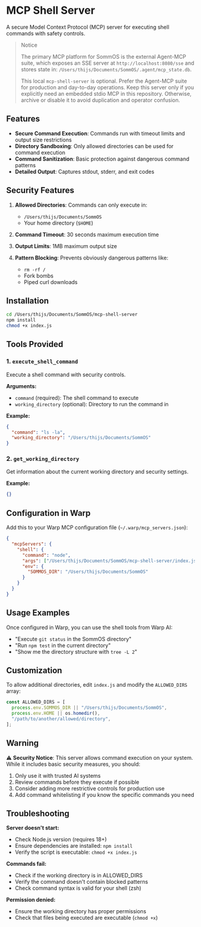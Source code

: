 # MCP Shell Server

 A secure Model Context Protocol (MCP) server for executing shell commands with safety controls.

 > Notice
 >
 > The primary MCP platform for SommOS is the external Agent-MCP suite, which exposes an SSE server at `http://localhost:8080/sse` and stores state in:
 > `/Users/thijs/Documents/SommOS/.agent/mcp_state.db`.
 >
 > This local `mcp-shell-server` is optional. Prefer the Agent-MCP suite for production and day-to-day operations. Keep this server only if you explicitly need an embedded stdio MCP in this repository. Otherwise, archive or disable it to avoid duplication and operator confusion.

## Features

- **Secure Command Execution**: Commands run with timeout limits and output size restrictions
- **Directory Sandboxing**: Only allowed directories can be used for command execution
- **Command Sanitization**: Basic protection against dangerous command patterns
- **Detailed Output**: Captures stdout, stderr, and exit codes

## Security Features

1. **Allowed Directories**: Commands can only execute in:
   - `/Users/thijs/Documents/SommOS`
   - Your home directory (`$HOME`)

2. **Command Timeout**: 30 seconds maximum execution time
3. **Output Limits**: 1MB maximum output size
4. **Pattern Blocking**: Prevents obviously dangerous patterns like:
   - `rm -rf /`
   - Fork bombs
   - Piped curl downloads

## Installation

```bash
cd /Users/thijs/Documents/SommOS/mcp-shell-server
npm install
chmod +x index.js
```

## Tools Provided

### 1. `execute_shell_command`

Execute a shell command with security controls.

**Arguments:**

- `command` (required): The shell command to execute
- `working_directory` (optional): Directory to run the command in

**Example:**

```json
{
  "command": "ls -la",
  "working_directory": "/Users/thijs/Documents/SommOS"
}
```

### 2. `get_working_directory`

Get information about the current working directory and security settings.

**Example:**

```json
{}
```

## Configuration in Warp

Add this to your Warp MCP configuration file (`~/.warp/mcp_servers.json`):

```json
{
  "mcpServers": {
    "shell": {
      "command": "node",
      "args": ["/Users/thijs/Documents/SommOS/mcp-shell-server/index.js"],
      "env": {
        "SOMMOS_DIR": "/Users/thijs/Documents/SommOS"
      }
    }
  }
}
```

## Usage Examples

Once configured in Warp, you can use the shell tools from Warp AI:

- "Execute `git status` in the SommOS directory"
- "Run `npm test` in the current directory"
- "Show me the directory structure with `tree -L 2`"

## Customization

To allow additional directories, edit `index.js` and modify the `ALLOWED_DIRS` array:

```javascript
const ALLOWED_DIRS = [
  process.env.SOMMOS_DIR || "/Users/thijs/Documents/SommOS",
  process.env.HOME || os.homedir(),
  "/path/to/another/allowed/directory",
];
```

## Warning

⚠️ **Security Notice**: This server allows command execution on your system. While it includes basic security measures, you should:

1. Only use it with trusted AI systems
2. Review commands before they execute if possible
3. Consider adding more restrictive controls for production use
4. Add command whitelisting if you know the specific commands you need

## Troubleshooting

**Server doesn't start:**

- Check Node.js version (requires 18+)
- Ensure dependencies are installed: `npm install`
- Verify the script is executable: `chmod +x index.js`

**Commands fail:**

- Check if the working directory is in ALLOWED_DIRS
- Verify the command doesn't contain blocked patterns
- Check command syntax is valid for your shell (zsh)

**Permission denied:**

- Ensure the working directory has proper permissions
- Check that files being executed are executable (`chmod +x`)
